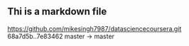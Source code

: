 ## Thi is a markdown file
 https://github.com/mikesingh7987/datasciencecoursera.git
   68a7d5b..7e83462  master -> master
